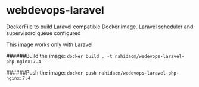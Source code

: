 # webdevops-laravel
DockerFile to build Laravel compatible Docker image. Laravel scheduler and supervisord queue configured

This image works only with Laravel

######Build the image:
 `docker build . -t nahidacm/wedevops-laravel-php-nginx:7.4`
 
######Push the image:
`docker push nahidacm/wedevops-laravel-php-nginx:7.4`